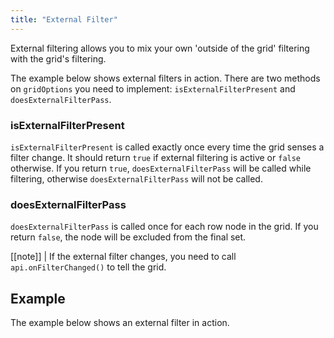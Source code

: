```yaml
---
title: "External Filter"
---
```


External filtering allows you to mix your own 'outside of the grid' filtering with the grid's filtering.

The example below shows external filters in action. There are two methods on `gridOptions` you need to implement: `isExternalFilterPresent` and `doesExternalFilterPass`.

<api-documentation source='grid-callbacks/callbacks.json' section='Filter' names='["isExternalFilterPresent", "doesExternalFilterPass"]'></api-documentation>

### isExternalFilterPresent

`isExternalFilterPresent` is called exactly once every time the grid senses a filter change. It should return `true` if external filtering is active or `false` otherwise. If you return `true`, `doesExternalFilterPass` will be called while filtering, otherwise `doesExternalFilterPass` will not be called.

### doesExternalFilterPass
`doesExternalFilterPass` is called once for each row node in the grid. If you return `false`, the node will be excluded from the final set.


[[note]]
| If the external filter changes, you need to call `api.onFilterChanged()` to tell the grid.

## Example

The example below shows an external filter in action.

<grid-example title='External Filter' name='external-filter' type='generated' options='{ "enterprise": true, "exampleHeight": 565, "modules": ["clientside", "setfilter", "menu", "columnpanel"] }'></grid-example>

